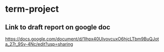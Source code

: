 # term-project

## Link to draft report on google doc
https://docs.google.com/document/d/1lhpx40UlvovcuxO6hjcLTbm9BuQJota_27r_9Sv-4Nc/edit?usp=sharing
